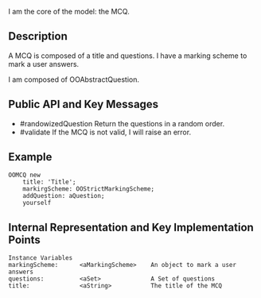 I am the core of the model: the MCQ.

Description
---------------------

A MCQ is composed of a title and questions. I have a marking scheme to mark a user answers. 

I am composed of OOAbstractQuestion. 

Public API and Key Messages
---------------------

- #randowizedQuestion 	Return the questions in a random order.
- #validate 				If the MCQ is not valid, I will raise an error.

Example
---------------------
 
	OOMCQ new
		title: 'Title';
		markirgScheme: OOStrictMarkingScheme;
		addQuestion: aQuestion;
		yourself

Internal Representation and Key Implementation Points
---------------------

    Instance Variables
	markingScheme:		<aMarkingScheme> 	An object to mark a user answers
	questions:			<aSet>				A Set of questions
	title:				<aString>			The title of the MCQ
